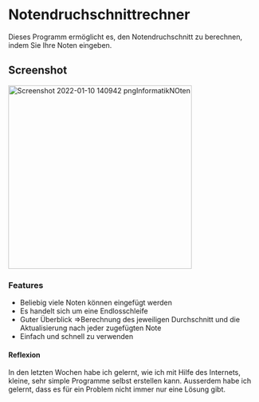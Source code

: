 # Notendruchschnittrechner

Dieses Programm ermöglicht es, den Notendruchschnitt zu berechnen, indem Sie Ihre Noten eingeben.
## Screenshot
<img width="368" alt="Screenshot 2022-01-10 140942 pngInformatikNOten" src="https://user-images.githubusercontent.com/97448872/148771756-47803673-78e4-4c6b-b578-b8c12ebe826b.png">

### Features
- Beliebig viele Noten können eingefügt werden
- Es handelt sich um eine Endlosschleife
- Guter Überblick =>Berechnung des jeweiligen Durchschnitt und die Aktualisierung nach jeder zugefügten Note
- Einfach und schnell zu verwenden

#### Reflexion
In den letzten Wochen habe ich gelernt, wie ich mit Hilfe des Internets, kleine, sehr simple Programme selbst erstellen kann.
Ausserdem habe ich gelernt, dass es für ein Problem nicht immer nur eine Lösung gibt.










